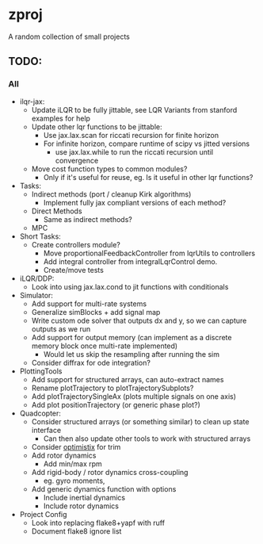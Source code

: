 # zproj
A random collection of small projects

## TODO:
### All
- ilqr-jax:
    - Update iLQR to be fully jittable, see LQR Variants from stanford examples for help
    - Update other lqr functions to be jittable:
        - Use jax.lax.scan for riccati recursion for finite horizon
        - For infinite horizon, compare runtime of scipy vs jitted versions
            - use jax.lax.while to run the riccati recursion until convergence
    - Move cost function types to common modules?
        - Only if it's useful for reuse, eg. Is it useful in other lqr functions?
- Tasks:
    - Indirect methods (port / cleanup Kirk algorithms)
        - Implement fully jax compliant versions of each method?
    - Direct Methods
        - Same as indirect methods?
    - MPC
- Short Tasks:
    - Create controllers module?
        - Move proportionalFeedbackController from lqrUtils to controllers
        - Add integral controller from integralLqrControl demo.
        - Create/move tests
- iLQR/DDP:
    - Look into using jax.lax.cond to jit functions with conditionals
- Simulator:
    - Add support for multi-rate systems
    - Generalize simBlocks + add signal map
    - Write custom ode solver that outputs dx and y, so we can capture outputs as we run
    - Add support for output memory (can implement as a discrete memory block once multi-rate implemented)
        - Would let us skip the resampling after running the sim
    - Consider diffrax for ode integration?
- PlottingTools
    - Add support for structured arrays, can auto-extract names
    - Rename plotTrajectory to plotTrajectorySubplots?
    - Add plotTrajectorySingleAx (plots multiple signals on one axis)
    - Add plot positionTrajectory (or generic phase plot?)
- Quadcopter:
    - Consider structured arrays (or something similar) to clean up state interface
        - Can then also update other tools to work with structured arrays
    - Consider [optimistix](https://github.com/patrick-kidger/optimistix) for trim
    - Add rotor dynamics
        - Add min/max rpm
    - Add rigid-body / rotor dynamics cross-coupling
        - eg. gyro moments,
    - Add generic dynamics function with options
        - Include inertial dynamics
        - Include rotor dynamics
- Project Config
    - Look into replacing flake8+yapf with ruff
    - Document flake8 ignore list

